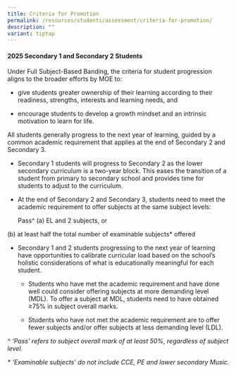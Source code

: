 ```yaml
---
title: Criteria for Promotion
permalink: /resources/students/assessment/criteria-for-promotion/
description: ""
variant: tiptap
---
```

<h4>2025 Secondary 1 and Secondary 2 Students</h4>
<p>Under Full Subject-Based Banding, the criteria for student progression
aligns to the broader efforts by MOE to:</p>
<ul data-tight="true" class="tight">
<li>
<p>give students greater ownership of their learning according to their readiness,
strengths, interests and learning needs, and</p>
</li>
<li>
<p>encourage students to develop a growth mindset and an intrinsic motivation
to learn for life.</p>
</li>
</ul>
<p>All students generally progress to the next year of learning, guided by
a common academic requirement that applies at the end of Secondary 2 and
Secondary 3.</p>
<ul data-tight="true" class="tight">
<li>
<p>Secondary 1 students will progress to Secondary 2 as the lower secondary
curriculum is a two-year block. This eases the transition of a student
from primary to secondary school and provides time for students to adjust
to the curriculum.</p>
</li>
<li>
<p>At the end of Secondary 2 and Secondary 3, students need to meet the academic
requirement to offer subjects at the same subject levels:</p>
<p>Pass^ (a) EL and 2 subjects, or</p>
</li>
</ul>
<p>(b) at least half the total number of examinable subjects* offered</p>
<ul data-tight="true" class="tight">
<li>
<p>Secondary 1 and 2 students progressing to the next year of learning have
opportunities to calibrate curricular load based on the school’s holistic
considerations of what is educationally meaningful for each student.</p>
<ul data-tight="true" class="tight">
<li>
<p>Students who have met the academic requirement and have done well could
consider offering subjects at more demanding level (MDL). To offer a subject
at MDL, students need to have obtained ≥75% in subject overall marks.</p>
</li>
<li>
<p>Students who have not met the academic requirement are to offer fewer
subjects and/or offer subjects at less demanding level (LDL).</p>
</li>
</ul>
</li>
</ul>
<p><em>^ ‘Pass’ refers to subject overall mark of at least 50%, regardless of subject level.</em>
</p>
<p><em>* ‘Examinable subjects’ do not include CCE, PE and lower secondary Music.</em>
</p>
<p></p>